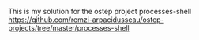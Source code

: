 This is my solution for the ostep project processes-shell https://github.com/remzi-arpacidusseau/ostep-projects/tree/master/processes-shell
